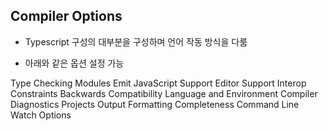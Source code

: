 ## Compiler Options

- Typescript 구성의 대부분을 구성하며 언어 작동 방식을 다룸 

- 아래와 같은 옵션 설정 가능 

Type Checking
Modules
Emit
JavaScript Support
Editor Support
Interop Constraints
Backwards Compatibility
Language and Environment
Compiler Diagnostics
Projects
Output Formatting
Completeness
Command Line
Watch Options